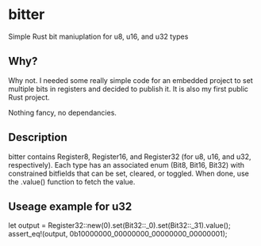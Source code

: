 # bitter
Simple Rust bit maniuplation for u8, u16, and u32 types

## Why?
Why not. I needed some really simple code for an embedded project to set
multiple bits in registers and decided to publish it. It is also my first public
Rust project.

Nothing fancy, no dependancies.

## Description
bitter contains Register8, Register16, and Register32 (for u8, u16, and u32, 
respectively). Each type has an associated enum (Bit8, Bit16, Bit32) with 
constrained bitfields that can be set, cleared, or toggled. When done, use the
.value() function to fetch the value.


## Useage example for u32
let output = Register32::new(0).set(Bit32::_0).set(Bit32::_31).value();
assert_eq!(output, 0b10000000_00000000_00000000_00000001);